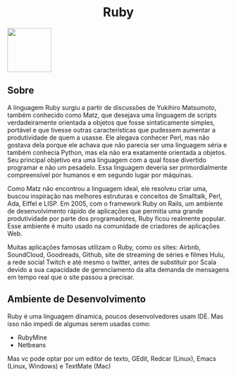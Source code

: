 <h1 align="center">Ruby</h1> 
<img width="100px" src="https://cdn.jsdelivr.net/gh/devicons/devicon/icons/ruby/ruby-plain.svg" />

<h2>Sobre</h2>
<p>A linguagem Ruby surgiu a partir de discussões de Yukihiro Matsumoto, também conhecido como Matz, que desejava uma linguagem de scripts verdadeiramente orientada a objetos que fosse sintaticamente simples, portável e que tivesse outras características que pudessem aumentar a produtividade de quem a usasse.  Ele alegava conhecer Perl, mas não gostava dela porque ele achava que não parecia ser uma linguagem séria e também conhecia Python, mas ela não era exatamente orientada a objetos.  
Seu principal objetivo era uma linguagem com a qual fosse divertido programar e não um pesadelo. Essa linguagem deveria ser primordialmente compreensível por humanos e em segundo lugar por máquinas.</p>
<p>Como Matz não encontrou a linguagem ideal, ele resolveu criar uma, buscou inspiração nas melhores estruturas e conceitos de Smalltalk, Perl, Ada, Eiffel e LISP.
Em 2005, com o framework Ruby on Rails, um ambiente de desenvolvimento rápido de aplicações que permitia uma grande produtividade por parte dos programadores, Ruby ficou realmente popular. Esse ambiente é muito usado na comunidade de criadores de aplicações Web.</p>
<p>Muitas aplicações famosas utilizam o Ruby, como os sites: Airbnb, SoundCloud, Goodreads, Github, site de streaming de séries e filmes Hulu, a rede social Twitch e até mesmo o twitter, antes de substituir por Scala devido a  sua capacidade de gerenciamento da alta demanda de mensagens em tempo real que o site passou a precisar.
</p>

<h2>Ambiente de Desenvolvimento</h2>
<P>Ruby é uma linguagem dinamica, poucos desenvolvedores usam IDE. Mas isso não impedi de algumas serem usadas como:
  <ul>
    <li>RubyMine</li>
    <li>Netbeans</li>
  </ul>
Mas vc pode optar por um editor de texto, GEdit, Redcar (Linux), Emacs (Linux, Windows) e TextMate (Mac)</p>
